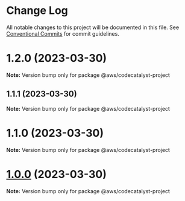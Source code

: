 # Change Log

All notable changes to this project will be documented in this file.
See [Conventional Commits](https://conventionalcommits.org) for commit guidelines.

# 1.2.0 (2023-03-30)

**Note:** Version bump only for package @aws/codecatalyst-project





## 1.1.1 (2023-03-30)

**Note:** Version bump only for package @aws/codecatalyst-project





# 1.1.0 (2023-03-30)

**Note:** Version bump only for package @aws/codecatalyst-project





# [1.0.0](https://github.com/aws/actions-dev-kit/compare/v0.109.1...v1.0.0) (2023-03-30)

**Note:** Version bump only for package @aws/codecatalyst-project
